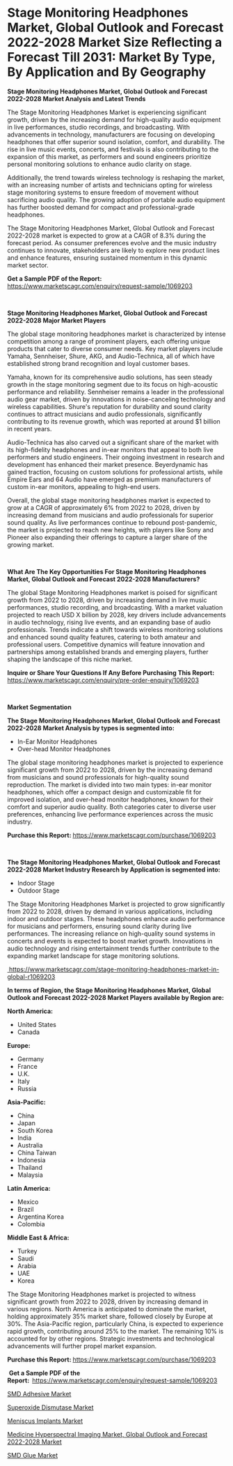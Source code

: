 <p><h1>Stage Monitoring Headphones Market, Global Outlook and Forecast 2022-2028 Market Size Reflecting a Forecast Till 2031: Market By Type, By Application and By Geography</h1></p><p><strong>Stage Monitoring Headphones Market, Global Outlook and Forecast 2022-2028 Market Analysis and Latest Trends</strong></p>
<p><p>The Stage Monitoring Headphones Market is experiencing significant growth, driven by the increasing demand for high-quality audio equipment in live performances, studio recordings, and broadcasting. With advancements in technology, manufacturers are focusing on developing headphones that offer superior sound isolation, comfort, and durability. The rise in live music events, concerts, and festivals is also contributing to the expansion of this market, as performers and sound engineers prioritize personal monitoring solutions to enhance audio clarity on stage.</p><p>Additionally, the trend towards wireless technology is reshaping the market, with an increasing number of artists and technicians opting for wireless stage monitoring systems to ensure freedom of movement without sacrificing audio quality. The growing adoption of portable audio equipment has further boosted demand for compact and professional-grade headphones.</p><p>The Stage Monitoring Headphones Market, Global Outlook and Forecast 2022-2028 market is expected to grow at a CAGR of 8.3% during the forecast period. As consumer preferences evolve and the music industry continues to innovate, stakeholders are likely to explore new product lines and enhance features, ensuring sustained momentum in this dynamic market sector.</p></p>
<p><strong>Get a Sample PDF of the Report:&nbsp;</strong> <a href="https://www.marketscagr.com/enquiry/request-sample/1069203">https://www.marketscagr.com/enquiry/request-sample/1069203</a></p>
<p>&nbsp;</p>
<p><strong>Stage Monitoring Headphones Market, Global Outlook and Forecast 2022-2028 Major Market Players</strong></p>
<p><p>The global stage monitoring headphones market is characterized by intense competition among a range of prominent players, each offering unique products that cater to diverse consumer needs. Key market players include Yamaha, Sennheiser, Shure, AKG, and Audio-Technica, all of which have established strong brand recognition and loyal customer bases. </p><p>Yamaha, known for its comprehensive audio solutions, has seen steady growth in the stage monitoring segment due to its focus on high-acoustic performance and reliability. Sennheiser remains a leader in the professional audio gear market, driven by innovations in noise-canceling technology and wireless capabilities. Shure's reputation for durability and sound clarity continues to attract musicians and audio professionals, significantly contributing to its revenue growth, which was reported at around $1 billion in recent years.</p><p>Audio-Technica has also carved out a significant share of the market with its high-fidelity headphones and in-ear monitors that appeal to both live performers and studio engineers. Their ongoing investment in research and development has enhanced their market presence. Beyerdynamic has gained traction, focusing on custom solutions for professional artists, while Empire Ears and 64 Audio have emerged as premium manufacturers of custom in-ear monitors, appealing to high-end users.</p><p>Overall, the global stage monitoring headphones market is expected to grow at a CAGR of approximately 6% from 2022 to 2028, driven by increasing demand from musicians and audio professionals for superior sound quality. As live performances continue to rebound post-pandemic, the market is projected to reach new heights, with players like Sony and Pioneer also expanding their offerings to capture a larger share of the growing market.</p></p>
<p>&nbsp;</p>
<p><strong>What Are The Key Opportunities For Stage Monitoring Headphones Market, Global Outlook and Forecast 2022-2028 Manufacturers?</strong></p>
<p><p>The global Stage Monitoring Headphones market is poised for significant growth from 2022 to 2028, driven by increasing demand in live music performances, studio recording, and broadcasting. With a market valuation projected to reach USD X billion by 2028, key drivers include advancements in audio technology, rising live events, and an expanding base of audio professionals. Trends indicate a shift towards wireless monitoring solutions and enhanced sound quality features, catering to both amateur and professional users. Competitive dynamics will feature innovation and partnerships among established brands and emerging players, further shaping the landscape of this niche market.</p></p>
<p><strong>Inquire or Share Your Questions If Any Before Purchasing This Report:</strong> <a href="https://www.marketscagr.com/enquiry/pre-order-enquiry/1069203">https://www.marketscagr.com/enquiry/pre-order-enquiry/1069203</a></p>
<p>&nbsp;</p>
<p><strong>Market Segmentation</strong></p>
<p><strong>The Stage Monitoring Headphones Market, Global Outlook and Forecast 2022-2028 Market Analysis by types is segmented into:</strong></p>
<p><ul><li>In-Ear Monitor Headphones</li><li>Over-head Monitor Headphones</li></ul></p>
<p><p>The global stage monitoring headphones market is projected to experience significant growth from 2022 to 2028, driven by the increasing demand from musicians and sound professionals for high-quality sound reproduction. The market is divided into two main types: in-ear monitor headphones, which offer a compact design and customizable fit for improved isolation, and over-head monitor headphones, known for their comfort and superior audio quality. Both categories cater to diverse user preferences, enhancing live performance experiences across the music industry.</p></p>
<p><strong>Purchase this Report:&nbsp;</strong><a href="https://www.marketscagr.com/purchase/1069203">https://www.marketscagr.com/purchase/1069203</a></p>
<p>&nbsp;</p>
<p><strong>The Stage Monitoring Headphones Market, Global Outlook and Forecast 2022-2028 Market Industry Research by Application is segmented into:</strong></p>
<p><ul><li>Indoor Stage</li><li>Outdoor Stage</li></ul></p>
<p><p>The Stage Monitoring Headphones Market is projected to grow significantly from 2022 to 2028, driven by demand in various applications, including indoor and outdoor stages. These headphones enhance audio performance for musicians and performers, ensuring sound clarity during live performances. The increasing reliance on high-quality sound systems in concerts and events is expected to boost market growth. Innovations in audio technology and rising entertainment trends further contribute to the expanding market landscape for stage monitoring solutions.</p></p>
<p><a href="https://www.marketscagr.com/stage-monitoring-headphones-market-in-global-r1069203">&nbsp;https://www.marketscagr.com/stage-monitoring-headphones-market-in-global-r1069203</a></p>
<p><strong>In terms of Region, the Stage Monitoring Headphones Market, Global Outlook and Forecast 2022-2028 Market Players available by Region are:</strong></p>
<p>
    <p> <strong> North America: </strong>
        <ul>
            <li>United States</li>
            <li>Canada</li>
        </ul>
        </p> 
    <p> <strong> Europe: </strong>
        <ul>
            <li>Germany</li>
            <li>France</li>
            <li>U.K.</li>
            <li>Italy</li>
            <li>Russia</li>
        </ul>
        </p> 
    <p> <strong> Asia-Pacific: </strong>
        <ul>
            <li>China</li>
            <li>Japan</li>
            <li>South Korea</li>
            <li>India</li>
            <li>Australia</li>
            <li>China Taiwan</li>
            <li>Indonesia</li>
            <li>Thailand</li>
            <li>Malaysia</li>
        </ul>
        </p> 
    <p> <strong> Latin America: </strong>
        <ul>
            <li>Mexico</li>
            <li>Brazil</li>
            <li>Argentina Korea</li>
            <li>Colombia</li>
        </ul>
        </p> 
    <p> <strong> Middle East & Africa: </strong>
        <ul>
            <li>Turkey</li>
            <li>Saudi</li>
            <li>Arabia</li>
            <li>UAE</li>
            <li>Korea</li>
        </ul>
    </p>
    </p>
<p><p>The Stage Monitoring Headphones market is projected to witness significant growth from 2022 to 2028, driven by increasing demand in various regions. North America is anticipated to dominate the market, holding approximately 35% market share, followed closely by Europe at 30%. The Asia-Pacific region, particularly China, is expected to experience rapid growth, contributing around 25% to the market. The remaining 10% is accounted for by other regions. Strategic investments and technological advancements will further propel market expansion.</p></p>
<p><strong>Purchase this Report: </strong><a href="https://www.marketscagr.com/purchase/1069203">https://www.marketscagr.com/purchase/1069203</a></p>
<p>&nbsp;<strong>Get a Sample PDF of the Report:&nbsp;&nbsp;</strong><a href="https://www.marketscagr.com/enquiry/request-sample/1069203">https://www.marketscagr.com/enquiry/request-sample/1069203</a></p>
<p><strong></strong></p>
<p><p><a href="https://medium.com/@jacklyl2535644/the-global-smd-adhesive-market-is-at-the-forefront-of-innovation-driving-rapid-industry-d0a958dbbcc3">SMD Adhesive Market</a></p><p><a href="https://issuu.com/reportprime-2/docs/superoxide-dismutase-market-size-20_723b4bfc3474ec">Superoxide Dismutase Market</a></p><p><a href="https://www.linkedin.com/pulse/strategic-roadmap-success-global-meniscus-implants-market-kstae?trackingId=xFHex9y%2FRbmzm89jH3%2FyBg%3D%3D">Meniscus Implants Market</a></p><p><a href="https://github.com/tamvrosiya/Market-Research-Report-List-6/blob/main/medicine-hyperspectral-imaging-market-global-outlook-and-forecast-2022-2028-market.md">Medicine Hyperspectral Imaging Market, Global Outlook and Forecast 2022-2028 Market</a></p><p><a href="https://medium.com/@jacklyl2535644/the-market-study-covers-the-smd-glue-market-across-various-segments-c08eed4c2dd2">SMD Glue Market</a></p></p>